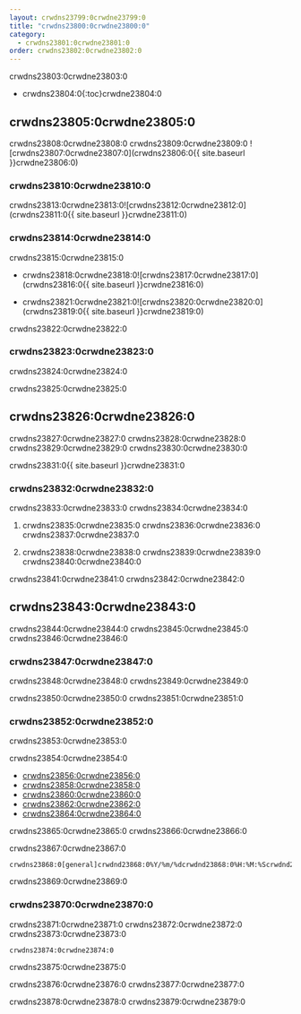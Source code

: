 ```yaml
---
layout: crwdns23799:0crwdne23799:0
title: "crwdns23800:0crwdne23800:0"
category:
  - crwdns23801:0crwdne23801:0
order: crwdns23802:0crwdne23802:0
---
```

crwdns23803:0crwdne23803:0

- crwdns23804:0{:toc}crwdne23804:0

## crwdns23805:0crwdne23805:0

crwdns23808:0crwdne23808:0 crwdns23809:0crwdne23809:0 ![crwdns23807:0crwdne23807:0](crwdns23806:0{{ site.baseurl }}crwdne23806:0)

### crwdns23810:0crwdne23810:0

crwdns23813:0crwdne23813:0![crwdns23812:0crwdne23812:0](crwdns23811:0{{ site.baseurl }}crwdne23811:0)

### crwdns23814:0crwdne23814:0

crwdns23815:0crwdne23815:0

- crwdns23818:0crwdne23818:0![crwdns23817:0crwdne23817:0](crwdns23816:0{{ site.baseurl }}crwdne23816:0)

- crwdns23821:0crwdne23821:0![crwdns23820:0crwdne23820:0](crwdns23819:0{{ site.baseurl }}crwdne23819:0)

crwdns23822:0crwdne23822:0

### crwdns23823:0crwdne23823:0

crwdns23824:0crwdne23824:0

crwdns23825:0crwdne23825:0

## crwdns23826:0crwdne23826:0

crwdns23827:0crwdne23827:0 crwdns23828:0crwdne23828:0 crwdns23829:0crwdne23829:0 crwdns23830:0crwdne23830:0

crwdns23831:0{{ site.baseurl }}crwdne23831:0

### crwdns23832:0crwdne23832:0

crwdns23833:0crwdne23833:0 crwdns23834:0crwdne23834:0

1. crwdns23835:0crwdne23835:0 crwdns23836:0crwdne23836:0 crwdns23837:0crwdne23837:0

2. crwdns23838:0crwdne23838:0 crwdns23839:0crwdne23839:0 crwdns23840:0crwdne23840:0

crwdns23841:0crwdne23841:0 crwdns23842:0crwdne23842:0

## crwdns23843:0crwdne23843:0

crwdns23844:0crwdne23844:0 crwdns23845:0crwdne23845:0 crwdns23846:0crwdne23846:0

### crwdns23847:0crwdne23847:0

crwdns23848:0crwdne23848:0 crwdns23849:0crwdne23849:0

crwdns23850:0crwdne23850:0 crwdns23851:0crwdne23851:0

### crwdns23852:0crwdne23852:0

crwdns23853:0crwdne23853:0

crwdns23854:0crwdne23854:0

- [crwdns23856:0crwdne23856:0](crwdns23855:0crwdne23855:0)
- [crwdns23858:0crwdne23858:0](crwdns23857:0crwdne23857:0)
- [crwdns23860:0crwdne23860:0](crwdns23859:0crwdne23859:0)
- [crwdns23862:0crwdne23862:0](crwdns23861:0crwdne23861:0)
- [crwdns23864:0crwdne23864:0](crwdns23863:0crwdne23863:0)

crwdns23865:0crwdne23865:0 crwdns23866:0crwdne23866:0

crwdns23867:0crwdne23867:0

    crwdns23868:0[general]crwdnd23868:0%Y/%m/%dcrwdnd23868:0%H:%M:%Scrwdnd23868:0{instance_id}crwdne23868:0
    

crwdns23869:0crwdne23869:0

### crwdns23870:0crwdne23870:0

crwdns23871:0crwdne23871:0 crwdns23872:0crwdne23872:0 crwdns23873:0crwdne23873:0

    crwdns23874:0crwdne23874:0
    

crwdns23875:0crwdne23875:0

crwdns23876:0crwdne23876:0 crwdns23877:0crwdne23877:0

crwdns23878:0crwdne23878:0 crwdns23879:0crwdne23879:0

<!---## Health Monitoring Metrics

CloudWatch integration enables the following custom metrics for health monitoring:

 * `ContainersReserved` gives you a view of usage over time for capacity planning and budget estimation.
 * `ContainersLeaked` should be 0 or close to 0, an increase indicates a potential infrastructure issue.
 * `ContainersAvailable` is used for Auto Scaling.  If the value is too high, consider shutting some machines down, if the value is too low, consider starting up machines.

 * `circle.run-queue.builds` and `circle.run-queue.containers` expresses the degree to which the system is under-provisioned  and number of queued builds that are not running.  Ideally, the ASG will account for this as well.  Values that are too high may indicate an outage or incident.

 * `circle.state.running-builds` provides a general insight into current usage.

 * Note that `circle.state.num-masters` includes the web server host in the Services machine that does **not** run any builds.  That means the following:
   * If the value is 0, there is an outage or system is in maintenance.  Risk of dropping some github hooks.
   * If the value is 1, there are no Builders, so web traffic and GitHub hooks are accepted, but not run.
   * If the value is 1 + n, there are n builders running and visible to the system. If this is less than the total number of builders launched through AWS, your builders are most likely not launching correctly. If builds are queueing, but this number says you have builders available to the system, you may need to launch more builders.
--->